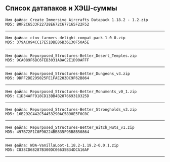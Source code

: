 ﻿## Список датапаков и ХЭШ-суммы

    Имя файла: Create Immersive Aircrafts Datapack 1.18.2 - 1.2.zip
    MD5: B0F2C6533F22728E672C677165F22F52
---
    Имя файла: ctov-farmers-delight-compat-pack-1-0-0.zip
    MD5: 379AC094CC17E51DBE86B36130F50A5E
---
    Имя файла: Repurposed_Structures-Better_Desert_Temples.zip
    MD5: 9CA089F6BC6FEB3031A8AC2E1D90AFFF
---
    Имя файла: Repurposed_Structures-Better_Dungeons_v3.zip
    MD5: 9DFF2DE295025FE1FAE203DC9F62B864
---
    Имя файла: Repurposed_Structures-Better_Monuments_v0_1.zip
    MD5: C1D34AFF918CD13BB4B287669318325D
---
    Имя файла: Repurposed_Structures-Better_Strongholds_v3.zip
    MD5: 16B292C442C54453290AC5890E5F0C0C
---
    Имя файла: Repurposed_Structures-Better_Witch_Huts_v1.zip
    MD5: 497B72F1C0F90224BB835F95B8B50864
---
    Имя файла: WDA-VanillaLoot-1.18.2-1.19.2-0.0.1.zip
    MD5: C838CD68287B300DC06635B34DCA16AF
---

